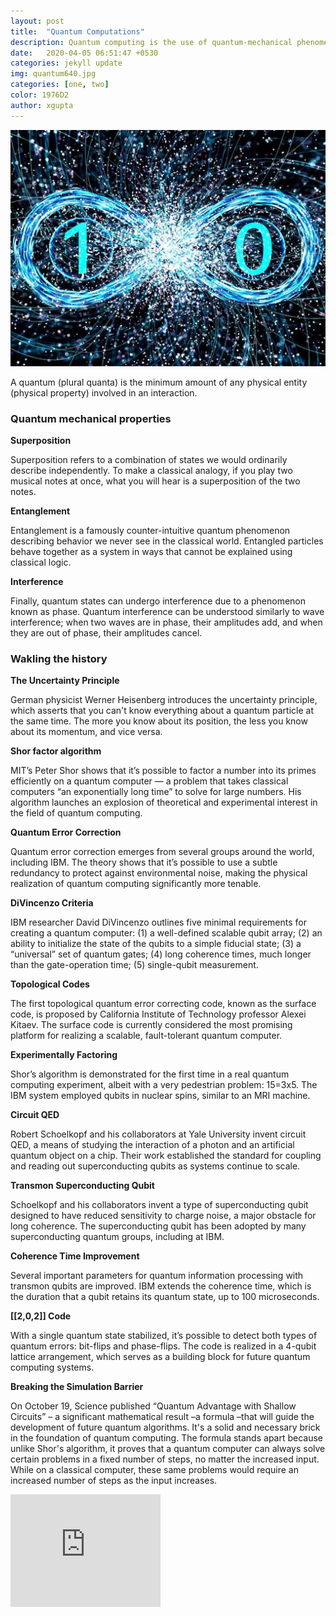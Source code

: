 ```yaml
---
layout: post
title:  "Quantum Computations"
description: Quantum computing is the use of quantum-mechanical phenomena such as superposition, interference and entanglement to perform computation.
date:   2020-04-05 06:51:47 +0530
categories: jekyll update
img: quantum640.jpg
categories: [one, two]
color: 1976D2
author: xgupta
---
```


![](/images/bits.jpg)

A quantum (plural quanta) is the minimum amount of any physical entity (physical property) involved in an interaction. 

### Quantum mechanical properties

**Superposition**

Superposition refers to a combination of states we would ordinarily describe independently. To make a classical analogy, if you play two musical notes at once, what you will hear is a superposition of the two notes.

**Entanglement**

Entanglement is a famously counter-intuitive quantum phenomenon describing behavior we never see in the classical world. Entangled particles behave together as a system in ways that cannot be explained using classical logic.

**Interference**

Finally, quantum states can undergo interference due to a phenomenon known as phase. Quantum interference can be understood similarly to wave interference; when two waves are in phase, their amplitudes add, and when they are out of phase, their amplitudes cancel.


### Wakling the history

**The Uncertainty Principle**

German physicist Werner Heisenberg introduces the uncertainty principle, which asserts that you can't know everything about a quantum particle at the same time. The more you know about its position, the less you know about its momentum, and vice versa.

**Shor factor algorithm**

MIT’s Peter Shor shows that it’s possible to factor a number into its primes efficiently on a quantum computer — a problem that takes classical computers “an exponentially long time” to solve for large numbers. His algorithm launches an explosion of theoretical and experimental interest in the field of quantum computing.

**Quantum Error Correction**

Quantum error correction emerges from several groups around the world, including IBM. The theory shows that it’s possible to use a subtle redundancy to protect against environmental noise, making the physical realization of quantum computing significantly more tenable.

**DiVincenzo Criteria**

IBM researcher David DiVincenzo outlines five minimal requirements for creating a quantum computer: (1) a well-defined scalable qubit array; (2) an ability to initialize the state of the qubits to a simple fiducial state; (3) a “universal” set of quantum gates; (4) long coherence times, much longer than the gate-operation time; (5) single-qubit measurement.

**Topological Codes**

The first topological quantum error correcting code, known as the surface code, is proposed by California Institute of Technology professor Alexei Kitaev. The surface code is currently considered the most promising platform for realizing a scalable, fault-tolerant quantum computer.

**Experimentally Factoring**

Shor’s algorithm is demonstrated for the first time in a real quantum computing experiment, albeit with a very pedestrian problem: 15=3x5. The IBM system employed qubits in nuclear spins, similar to an MRI machine.

**Circuit QED**

Robert Schoelkopf and his collaborators at Yale University invent circuit QED, a means of studying the interaction of a photon and an artificial quantum object on a chip. Their work established the standard for coupling and reading out superconducting qubits as systems continue to scale.

**Transmon Superconducting Qubit**

Schoelkopf and his collaborators invent a type of superconducting qubit designed to have reduced sensitivity to charge noise, a major obstacle for long coherence. The superconducting qubit has been adopted by many superconducting quantum groups, including at IBM.

**Coherence Time Improvement**

Several important parameters for quantum information processing with transmon qubits are improved. IBM extends the coherence time, which is the duration that a qubit retains its quantum state, up to 100 microseconds.

**[[2,0,2]] Code**

With a single quantum state stabilized, it’s possible to detect both types of quantum errors: bit-flips and phase-flips. The code is realized in a 4-qubit lattice arrangement, which serves as a building block for future quantum computing systems.

**Breaking the Simulation Barrier**

On October 19, Science published “Quantum Advantage with Shallow Circuits” – a significant mathematical result –a formula –that will guide the development of future quantum algorithms. It's a solid and necessary brick in the foundation of quantum computing. The formula stands apart because unlike Shor's algorithm, it proves that a quantum computer can always solve certain problems in a fixed number of steps, no matter the increased input. While on a classical computer, these same problems would require an increased number of steps as the input increases.

<iframe width="240" height="180" src="https://www.youtube.com/embed/JhHMJCUmq28" frameborder="0" allow="accelerometer; autoplay; encrypted-media; gyroscope; picture-in-picture" allowfullscreen></iframe>
